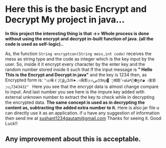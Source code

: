 
# Here this is the basic Encrypt and Decrypt My project in java...
**In this project the interesting thing is that ->>
 Whole process is done without using the encrypt and decrypt in-built function of java. (all the code is used as self-logic)..**
 
As, the function `String encryptcon(String mess,int code)` 
                 receives the mess as string type and the code as integer which is the key input by the user. 
So, inside it it encrypt every character by the enter key and the random number stored inside it such that 
If the input message is **" Hello This is the Encrypt and Decrypt in java"** and the key is 1234 then, as Encrypted form is: 
`"ಯ㖡彳⡽඀ֳփٟڔ➂Ԕ⯌◟ಇ㖰彯⡶റט֝ٚڝ➈դ⯗▌ೈ㖪彫⠱ൕ׸֒٩ڤ❿ը⮃◕ೕ㕜影⡲ඇ7343432" `
Here you see that the encrypt data is almost change compare to input. 
And last number you see here is the impure key added with external unknown number to extract the key to check while in decrypting the encrypted data.
**The same concept is used as in decrypting the content as, subtracting the added extra number to it.**
Here is also jar file u can directly use it as an application.
if u have any suggestion of information then send me at sushant1234gautam@gmail.com
Thanks for seeing it.  Good Luck!!


## Any improvement about this is acceptable.

